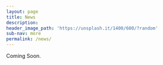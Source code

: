 ```yaml
---
layout: page
title: News
description: 
header_image_path: 'https://unsplash.it/1400/600/?random'
sub-nav: more
permalink: /news/
---
```


Coming Soon.